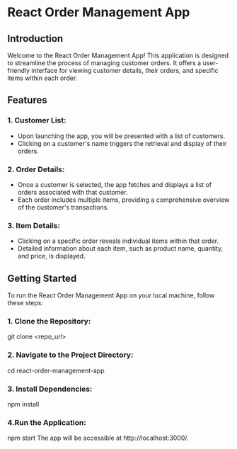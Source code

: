# React Order Management App

## Introduction

Welcome to the React Order Management App! This application is designed to streamline the process of managing customer orders. It offers a user-friendly interface for viewing customer details, their orders, and specific items within each order.

## Features

### 1. Customer List:
   - Upon launching the app, you will be presented with a list of customers.
   - Clicking on a customer's name triggers the retrieval and display of their orders.

### 2. Order Details:
   - Once a customer is selected, the app fetches and displays a list of orders associated with that customer.
   - Each order includes multiple items, providing a comprehensive overview of the customer's transactions.

### 3. Item Details:
   - Clicking on a specific order reveals individual items within that order.
   - Detailed information about each item, such as product name, quantity, and price, is displayed.

## Getting Started

To run the React Order Management App on your local machine, follow these steps:

### 1. Clone the Repository:
   
   git clone <repo_url>

### 2. Navigate to the Project Directory:

  cd react-order-management-app
  
### 3. Install Dependencies:
  npm install
  
### 4.Run the Application:

  npm start
  The app will be accessible at http://localhost:3000/.
